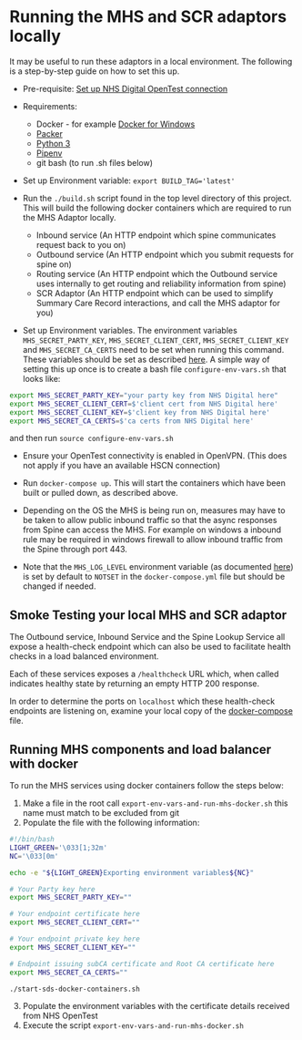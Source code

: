 # Running the MHS and SCR adaptors locally

It may be useful to run these adaptors in a local environment. The following is a step-by-step guide on how to set this up.

* Pre-requisite: [Set up NHS Digital OpenTest connection](../setup-opentest.md)
* Requirements: 
    - Docker - for example [Docker for Windows](https://docs.docker.com/docker-for-windows/)
    - [Packer](https://www.packer.io/)
    - [Python 3](https://www.python.org/downloads/)
    - [Pipenv](https://pipenv.kennethreitz.org/en/latest/install/#pragmatic-installation-of-pipenv)
    - git bash (to run .sh files below)
* Set up Environment variable:
`export BUILD_TAG='latest'`
* Run the `./build.sh` script found in the top level directory of this project. This will build the following docker containers which 
are required to run the MHS Adaptor locally. 
    - Inbound service (An HTTP endpoint which spine communicates request back to you on)
    - Outbound service (An HTTP endpoint which you submit requests for spine on)
    - Routing service (An HTTP endpoint which the Outbound service uses internally to get routing and reliability information from spine)
    - SCR Adaptor (An HTTP endpoint which can be used to simplify Summary Care Record interactions, and call the MHS adaptor for you)
    
 * Set up Environment variables. The environment variables `MHS_SECRET_PARTY_KEY`, `MHS_SECRET_CLIENT_CERT`, `MHS_SECRET_CLIENT_KEY` and `MHS_SECRET_CA_CERTS` need to
  be set when running this command. These variables should be set as described [here](mhs-adaptor-dev-notes.md#environment-variables). 
  A simple way of setting this up once is to create a bash file `configure-env-vars.sh` that looks like:
  ```sh
  export MHS_SECRET_PARTY_KEY="your party key from NHS Digital here"
  export MHS_SECRET_CLIENT_CERT=$'client cert from NHS Digital here'
  export MHS_SECRET_CLIENT_KEY=$'client key from NHS Digital here'
  export MHS_SECRET_CA_CERTS=$'ca certs from NHS Digital here'
  ```
  and then run `source configure-env-vars.sh`

* Ensure your OpenTest connectivity is enabled in OpenVPN. (This does not apply if you have an available HSCN connection)
    
* Run `docker-compose up`. This will start the containers which have been built or pulled down, as described above.
   
* Depending on the OS the MHS is being run on, measures may have to be taken to allow public inbound traffic so that
the async responses from Spine can access the MHS. For example on windows a inbound rule may be required in windows
firewall to allow inbound traffic from the Spine through port 443. 

* Note that the `MHS_LOG_LEVEL` environment variable (as documented [here](mhs-adaptor-dev-notes.md#environment-variables)) is set by default to `NOTSET` in the
`docker-compose.yml` file but should be changed if needed.

## Smoke Testing your local MHS and SCR adaptor

The Outbound service, Inbound Service and the Spine Lookup Service all expose a health-check endpoint which can also be
used to facilitate health checks in a load balanced environment.

Each of these services exposes a `/healthcheck` URL which, when called indicates healthy state by returning an empty HTTP 200 response.

In order to determine the ports on `localhost` which these health-check endpoints are listening on, examine your local copy
of the [docker-compose](../docker-compose.yml) file.

## Running MHS components and load balancer with docker

To run the MHS services using docker containers follow the steps below:

1. Make a file in the root call `export-env-vars-and-run-mhs-docker.sh` this name must match to be excluded from git
2. Populate the file with the following information:
  ```sh
#!/bin/bash
LIGHT_GREEN='\033[1;32m'
NC='\033[0m'

echo -e "${LIGHT_GREEN}Exporting environment variables${NC}"

# Your Party key here
export MHS_SECRET_PARTY_KEY=""

# Your endpoint certificate here
export MHS_SECRET_CLIENT_CERT=""

# Your endpoint private key here
export MHS_SECRET_CLIENT_KEY=""

# Endpoint issuing subCA certificate and Root CA certificate here
export MHS_SECRET_CA_CERTS=""

./start-sds-docker-containers.sh
  ```
3. Populate the environment variables with the certificate details received from NHS OpenTest
4. Execute the script `export-env-vars-and-run-mhs-docker.sh`